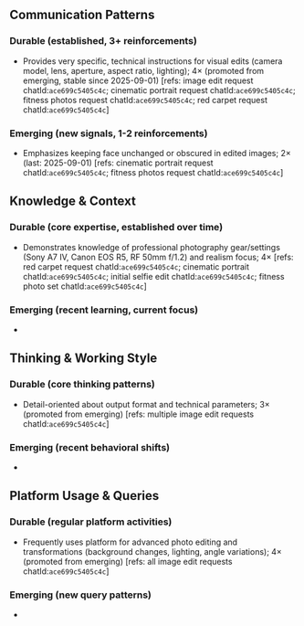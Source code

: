 ## Communication Patterns
### Durable (established, 3+ reinforcements)
- Provides very specific, technical instructions for visual edits (camera model, lens, aperture, aspect ratio, lighting); 4× (promoted from emerging, stable since 2025-09-01) [refs: image edit request chatId:`ace699c5405c4c`; cinematic portrait request chatId:`ace699c5405c4c`; fitness photos request chatId:`ace699c5405c4c`; red carpet request chatId:`ace699c5405c4c`]

### Emerging (new signals, 1-2 reinforcements)
- Emphasizes keeping face unchanged or obscured in edited images; 2× (last: 2025-09-01) [refs: cinematic portrait request chatId:`ace699c5405c4c`; fitness photos request chatId:`ace699c5405c4c`]

## Knowledge & Context
### Durable (core expertise, established over time)
- Demonstrates knowledge of professional photography gear/settings (Sony A7 IV, Canon EOS R5, RF 50mm f/1.2) and realism focus; 4× [refs: red carpet request chatId:`ace699c5405c4c`; cinematic portrait chatId:`ace699c5405c4c`; initial selfie edit chatId:`ace699c5405c4c`; fitness photo set chatId:`ace699c5405c4c`]

### Emerging (recent learning, current focus)
- 

## Thinking & Working Style
### Durable (core thinking patterns)
- Detail-oriented about output format and technical parameters; 3× (promoted from emerging) [refs: multiple image edit requests chatId:`ace699c5405c4c`]

### Emerging (recent behavioral shifts)
- 

## Platform Usage & Queries
### Durable (regular platform activities)
- Frequently uses platform for advanced photo editing and transformations (background changes, lighting, angle variations); 4× (promoted from emerging) [refs: all image edit requests chatId:`ace699c5405c4c`]

### Emerging (new query patterns)
- 
